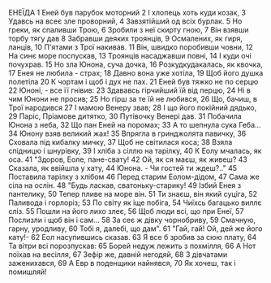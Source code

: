 ЕНЕЇДА
1  Еней був парубок моторний
2  І хлопець хоть куди козак,
3  Удавсь на всеє зле проворний,
4  Завзятійший од всіх бурлак.
5  Но греки, як спаливши Трою,
6  Зробили з неї скирту гною,
7  Він взявши торбу тягу дав
8  Забравши деяких троянців,
9  Осмалених, як гиря, ланців,
10 П'ятами з Трої накивав.
11 Він, швидко поробивши човни,
12 На синє море поспускав,
13 Троянців насаджавши повні,
14 І куди очі почухрав.
15 Но зла Юнона, суча дочка,
16 Розкудкудакалась, як квочка,
17 Енея не любила - страх;
18 Давно вона уже хотіла,
19 Щоб його душка полетіла
20 К чортам і щоб і дух не пах.
21 Еней був тяжко не по серцю
22 Юноні, - все її гнівив:
23 Здававсь гірчийший їй від перцю,
24 Ні в чим Юнони не просив;
25 Но гірш за те їй не любився,
26 Що, бачиш, в Трої народився
27 І мамою Венеру звав;
28 І що його покійний дядько,
29 Паріс, Пріамове дитятко,
30 Путівочку Венері дав.
31 Побачила Юнона з неба,
32 Що пан Еней на поромах;
33 А то шепнула сука Геба...
34 Юнону взяв великий жах!
35 Впрягла в гринджолята павичку,
36 Сховала під кибалку мичку,
37 Щоб не світилася коса;
38 Взяла спідницю і шнурівку,
39 І хліба з сіллю на тарілку,
40 К Еолу мчалась, як оса.
41 "Здоров, Еоле, пане-свату!
42 Ой, як ся маєш, як живеш? 
43 Сказала, як ввійшла у хату,
44 Юнона. - Чи гостей ти ждеш?.."
45 Поставила тарілку з хлібом
46 Перед старим Еолом-дідом,
47 Сама же сіла на ослін.
48 "Будь ласкав, сватоньку-старику!
49 Ізбий Енея з пантелику,
50 Тепер пливе на море він.
51 Ти знаєш, він який суціга,
52 Паливода і горлоріз;
53 По світу як іще побіга,
54 Чиїхсь багацько виллє сліз.
55 Пошли на його лихо злеє,
56 Щоб люди всі, що при Енеї,
57 Послизли і щоб він і сам...
58 За сеє ж дівку чорнобриву,
59 Смачную, гарну, уродливу,
60 Тобі я, далебі, що дам".
61 "Гай, гай! Ой, дей же його кату!-
62 Еол насупившись сказав.
63 Я все б зробив за сюю плату,
64 Та вітри всі порозпускав:
65 Борей недуж лежить з похмілля,
66 А Нот поїхав на весілля,
67 Зефір же, давній негодяй,
68 З дівчатами заженихався,
69 А Евр в поденщики найнявся,
70 Як хочеш, так і помишляй!